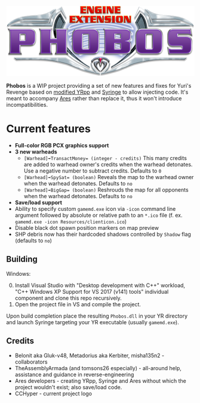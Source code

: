 ![Phobos logo](logo.png)

**Phobos** is a WIP project providing a set of new features and fixes for Yuri's Revenge based on [modified YRpp](https://github.com/Metadorius/YRpp) and [Syringe](https://github.com/Ares-Developers/Syringe) to allow injecting code. It's meant to accompany [Ares](https://github.com/Ares-Developers/Ares) rather than replace it, thus it won't introduce incompatibilities.

**Current features**
============

- **Full-color RGB PCX graphics support**
- **3 new warheads**
  - `[Warhead]➡TransactMoney= (integer - credits)`
    This many credits are added to warhead owner's credits when the warhead detonates. Use a negative number to subtract credits. Defaults to `0`
  - `[Warhead]➡SpySat= (boolean)`
    Reveals the map to the warhead owner when the warhead detonates. Defaults to `no`
  - `[Warhead]➡BigGap= (boolean)`
    Reshrouds the map for all opponents when the warhead detonates. Defaults to `no`
- **Save/load support**
- Ability to specify custom `gamemd.exe` icon via `-icon` command line argument followed by absolute or relative path to an `*.ico` file (f. ex. `gamemd.exe -icon Resources/clienticon.ico`)
- Disable black dot spawn position markers on map preview
- SHP debris now has their hardcoded shadows controlled by `Shadow` flag (defaults to `no`)


Building
--------

Windows:

0. Install Visual Studio with "Desktop development with C++" workload, "C++ Windows XP Support for VS 2017 (v141) tools" individual component and clone this repo recursively.
1. Open the project file in VS and compile the project.

Upon build completion place the resulting `Phobos.dll` in your YR directory and launch Syringe targeting your YR executable (usually `gamemd.exe`).


Credits
-------

- Belonit aka Gluk-v48, Metadorius aka Kerbiter, misha135n2 - collaborators
- TheAssemblyArmada (and tomsons26 especially) - all-around help, assistance and guidance in reverse-engineering
- Ares developers - creating YRpp, Syringe and Ares without which the project wouldn't exist; also save/load code.
- CCHyper - current project logo